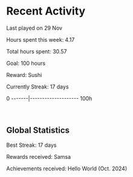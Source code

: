# Recent Activity
Last played on 29 Nov  

Hours spent this week: 4.17  

Total hours spent: 30.57  

Goal: 100 hours  

Reward: Sushi  

Currently Streak: 17 days 

0 -------|-------------------- 100h  
<br><br>

## Global Statistics
Best Streak: 17 days

Rewards received: Samsa

Achievements received: Hello World (Oct. 2024)
